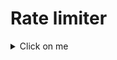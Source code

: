 # Rate limiter
<details>
  <summary>Click on me</summary>

  ## Leaking bucket
  ![image](https://github.com/user-attachments/assets/885a2610-635c-44d0-ae45-9604f9a9413d)

  The leaking bucket rate limiter controls data flow by discarding excess requests that exceed the bucket's capacity, allowing processing at a constant, predetermined rate.

  ## Token bucket
  ![image](https://github.com/user-attachments/assets/bd219bdc-fa7b-4b8d-b57e-d1aa2f39c250)

  The token bucket rate limiter fills up with tokens at a steady rate and uses tokens to handle bursts of requests.

  ## Fixed window
  ![image](https://github.com/user-attachments/assets/0dd3d79b-c6d7-4a11-b591-a0dd0b1774c4)

  The fixed window rate limiter tracks requests in a set time period, blocking any that exceed the limit until the next window starts.

  ## Slider window counter
  ![image](https://github.com/user-attachments/assets/43899961-60bc-459f-9e70-6ea50a37deb0)

  The sliding window counter rate limiter tracks requests over a rolling time period, allowing for a smoother limit on incoming requests.

  ## Slider window log
  ![image](https://github.com/user-attachments/assets/1c30b7aa-ba61-401f-8066-771f6a5ab489)

  The sliding window log rate limiter tracks request rates over time in logarithmic intervals, allowing fine-grained control over traffic bursts and smooth rate limiting.

</details>
